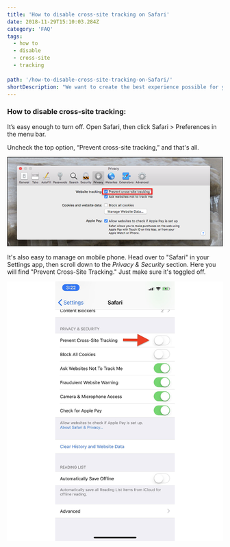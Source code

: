```yaml
---
title: 'How to disable cross-site tracking on Safari'
date: 2018-11-29T15:10:03.284Z
category: 'FAQ'
tags:
  - how to
  - disable
  - cross-site
  - tracking

path: '/how-to-disable-cross-site-tracking-on-Safari/'
shortDescription: "We want to create the best experience possible for you. Now you can customize the looking's of the recommendation articles cards. "
---
```


### How to disable cross-site tracking:

It’s easy enough to turn off. Open Safari, then click Safari > Preferences in the menu bar.

Uncheck the top option, “Prevent cross-site tracking,” and that's all.

![img_1](img_1.png)

It's also easy to manage on mobile phone. Head over to "Safari" in your Settings app, then scroll down to the _Privacy & Security_ section. Here you will find "Prevent Cross-Site Tracking." Just make sure it's toggled off.

![img_2](img_2.png)

